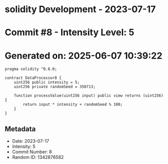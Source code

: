 ﻿# solidity Development - 2023-07-17
# Commit #8 - Intensity Level: 5
# Generated on: 2025-06-07 10:39:22
```solidity
pragma solidity ^0.8.0;

contract DataProcessor8 {
    uint256 public intensity = 5;
    uint256 private randomSeed = 350713;

    function processValue(uint256 input) public view returns (uint256) {
        return input * intensity + randomSeed % 100;
    }
}
```
## Metadata
- Date: 2023-07-17
- Intensity: 5
- Commit Number: 8
- Random ID: 1342876582
